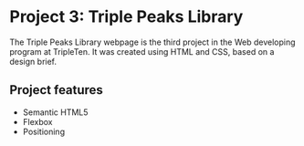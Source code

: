 # Project 3: Triple Peaks Library

The Triple Peaks Library webpage is the third project in the Web developing program at TripleTen. It was created using HTML and CSS, based on a design brief.

## Project features

- Semantic HTML5
- Flexbox
- Positioning